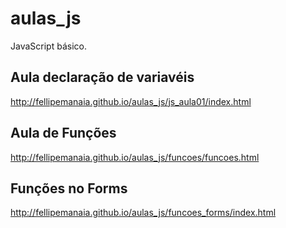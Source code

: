 # aulas_js
JavaScript básico.

## Aula declaração de variavéis
http://fellipemanaia.github.io/aulas_js/js_aula01/index.html

## Aula de Funções
http://fellipemanaia.github.io/aulas_js/funcoes/funcoes.html

## Funções no Forms
http://fellipemanaia.github.io/aulas_js/funcoes_forms/index.html

